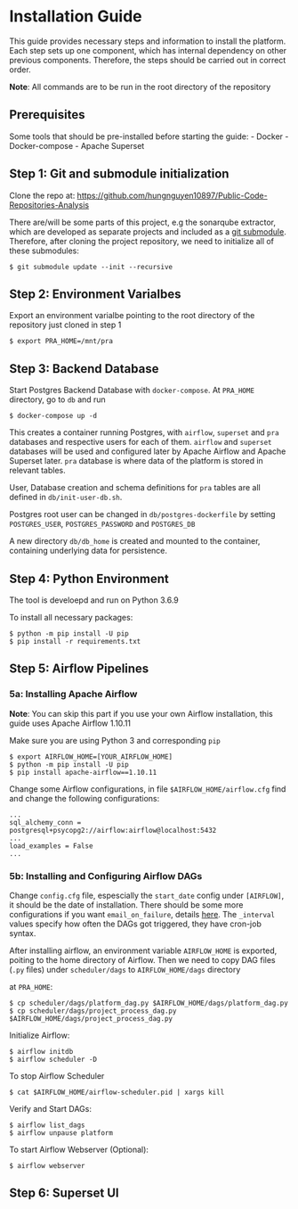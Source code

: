 # Installation Guide

This guide provides necessary steps and information to install the platform. Each step sets up one component, which has internal dependency on other previous components. Therefore, the steps should be carried out in correct order.

**Note**: All commands are to be run in the root directory of the repository

## Prerequisites
Some tools that should be pre-installed before starting the guide:
    - Docker
    - Docker-compose
    - Apache Superset
    
## Step 1: Git and submodule initialization

Clone the repo at: https://github.com/hungnguyen10897/Public-Code-Repositories-Analysis

There are/will be some parts of this project, e.g the sonarqube extractor, which are developed as separate projects and included as a [git submodule](https://git-scm.com/book/en/v2/Git-Tools-Submodules). Therefore, after cloning the project repository, we need to initialize all of these submodules:

```
$ git submodule update --init --recursive
```

## Step 2: Environment Varialbes

Export an environment varialbe pointing to the root directory of the repository just cloned in step 1
```
$ export PRA_HOME=/mnt/pra
```
## Step 3: Backend Database

Start Postgres Backend Database with `docker-compose`. At `PRA_HOME` directory, go to `db` and run
```
$ docker-compose up -d
```
This creates a container running Postgres, with `airflow`, `superset` and `pra` databases and respective users for each of them. `airflow` and `superset` databases will be used and configured later by Apache Airflow and Apache Superset later. `pra` database is where data of the platform is stored in relevant tables.

User, Database creation and schema definitions for `pra` tables are all defined in `db/init-user-db.sh`.

Postgres root user can be changed in `db/postgres-dockerfile` by setting `POSTGRES_USER`, `POSTGRES_PASSWORD` and `POSTGRES_DB`

A new directory `db/db_home` is created and mounted to the container, containing underlying data for persistence.
## Step 4: Python Environment

The tool is develoepd and run on Python 3.6.9

To install all necessary packages: 
```
$ python -m pip install -U pip
$ pip install -r requirements.txt
```
## Step 5: Airflow Pipelines

### 5a: Installing Apache Airflow
**Note**: You can skip this part if you use your own Airflow installation, this guide uses Apache Airflow 1.10.11

Make sure you are using Python 3 and corresponding `pip`

```
$ export AIRFLOW_HOME=[YOUR_AIRFLOW_HOME]
$ python -m pip install -U pip
$ pip install apache-airflow==1.10.11
```

Change some Airflow configurations, in file `$AIRFLOW_HOME/airflow.cfg` find and change the following configurations:

```
...
sql_alchemy_conn = postgresql+psycopg2://airflow:airflow@localhost:5432
...
load_examples = False
...
```

### 5b: Installing and Configuring Airflow DAGs

Change `config.cfg` file, espescially the `start_date` config under `[AIRFLOW]`, it should be the date of installation. There should be some more configurations if you want `email_on_failure`, details [here](https://helptechcommunity.wordpress.com/2020/04/04/airflow-email-configuration/). The `_interval` values specify how often the DAGs got triggered, they have cron-job syntax.

After installing airflow, an environment variable `AIRFLOW_HOME` is exported, poiting to the home directory of Airflow. Then we need to copy DAG files (`.py` files) under `scheduler/dags` to `AIRFLOW_HOME/dags` directory

at `PRA_HOME`:
```
$ cp scheduler/dags/platform_dag.py $AIRFLOW_HOME/dags/platform_dag.py
$ cp scheduler/dags/project_process_dag.py $AIRFLOW_HOME/dags/project_process_dag.py
```

Initialize Airflow:
```
$ airflow initdb
$ airflow scheduler -D
```

To stop Airflow Scheduler
```
$ cat $AIRFLOW_HOME/airflow-scheduler.pid | xargs kill
```

Verify and Start DAGs:
```
$ airflow list_dags
$ airflow unpause platform
```

To start Airflow Webserver (Optional):
```
$ airflow webserver
```

## Step 6: Superset UI